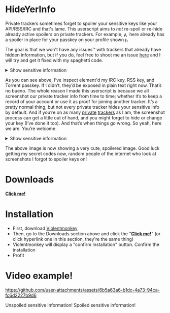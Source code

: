# HideYerInfo

Private trackers sometimes forget to spoiler your sensitive keys like your API/RSS/IRC and that's lame. This userscript aims to <em>not</em> re-spoil or re-hide already active spoilers on private trackers. For example, <span style="display: inline-block; vertical-align: middle; height: 1em;"><img src="https://i.imgur.com/SbWV5Vs.png" alt="ANT" style="height: 1em;"/> </span> here already has a spoiler in place for your passkey on your profile shown <span style="display: inline-block; vertical-align: middle; height: 1em;"><img src="https://i.imgur.com/CpXvXpH.png" alt="here" style="height: 1em;"/> </span>

The goal is that we won't have any issues™ with trackers that already have hidden information, but if you do, feel free to shoot me an issue [here](https://github.com/NoahBK/HideYerInfo/issues) and I will try and get it fixed with my spaghetti code.

<details>
  <summary>Show sensitive information</summary>
  <img src="https://i.imgur.com/yogKDrZ.png" alt="Unspoiled sensitive information!" />
</details>

As you can see above, I’ve inspect element'd my IRC key, RSS key, and Torrent passkey. If I didn’t, they’d be exposed in plain text right now. That’s no bueno. The whole reason I made this userscript is because we all screenshot our private tracker info from time to time; whether it’s to keep a record of your account or use it as proof for joining another tracker. It’s a pretty normal thing, but not every private tracker hides your sensitive info by default. And if you’re on as many [private](https://i.imgur.com/Vztcyvt.png) [trackers](https://i.imgur.com/J75bnF4.png) as I am, the screenshot process can get a little out of hand, and you might forget to hide or change your key (I’ve done it too). And that’s when things go wrong. So yeah, here we are. You’re welcome.

<details>
  <summary>Show sensitive information</summary>
  <img src="https://i.imgur.com/vkk6vMs.png" alt="Spoiled sensitive information!" />
</details>

The above image is now showing a very cute, spoilered image. Good luck getting my secret codes now, random people of the internet who look at screenshots I forgot to spoiler keys on!

# Downloads
[**Click me!**](https://github.com/NoahBK/HideYerInfo/raw/main/script.user.js)

# Installation
- First, download [Violentmonkey](https://violentmonkey.github.io/get-it/)
- Then, go to the Downloads section above and click the "[**Click me!**](https://github.com/NoahBK/HideYerInfo/raw/main/script.user.js)" (or click hyperlink one in this section, they're the same thing)
- Violentmonkey will display a "confirm Installation" button. Confirm the installation
- Profit

# Video example!
https://github.com/user-attachments/assets/6b5a63a6-b1dc-4a73-94ca-fc6d2227b9d6

Unspoiled sensitive information!
Spoiled sensitive information!
